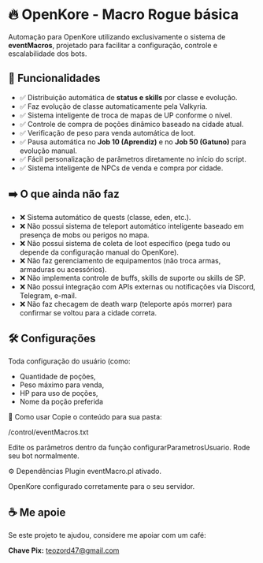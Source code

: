 # 🔥 OpenKore - Macro Rogue básica

Automação para OpenKore utilizando exclusivamente o sistema de **eventMacros**, projetado para facilitar a configuração, controle e escalabilidade dos bots.

## 🎯 Funcionalidades

- ✅ Distribuição automática de **status e skills** por classe e evolução.
- ✅ Faz evolução de classe automaticamente pela Valkyria.
- ✅ Sistema inteligente de troca de mapas de UP conforme o nível.
- ✅ Controle de compra de poções dinâmico baseado na cidade atual.
- ✅ Verificação de peso para venda automática de loot.
- ✅ Pausa automática no **Job 10 (Aprendiz)** e no **Job 50 (Gatuno)** para evolução manual.
- ✅ Fácil personalização de parâmetros diretamente no início do script.
- ✅ Sistema inteligente de NPCs de venda e compra por cidade.

## ➡️ O que ainda não faz
- ❌ Sistema automático de quests (classe, eden, etc.).
- ❌ Não possui sistema de teleport automático inteligente baseado em presença de mobs ou perigos no mapa.
- ❌ Não possui sistema de coleta de loot específico (pega tudo ou depende da configuração manual do OpenKore).
- ❌ Não faz gerenciamento de equipamentos (não troca armas, armaduras ou acessórios).
- ❌ Não implementa controle de buffs, skills de suporte ou skills de SP.
- ❌ Não possui integração com APIs externas ou notificações via Discord, Telegram, e-mail.
- ❌ Não faz checagem de death warp (teleporte após morrer) para confirmar se voltou para a cidade correta.
  
## 🛠️ Configurações

Toda configuração do usuário (como:
- Quantidade de poções,
- Peso máximo para venda,
- HP para uso de poções,
- Nome da poção preferida

🚀 Como usar
Copie o conteúdo para sua pasta:

/control/eventMacros.txt

Edite os parâmetros dentro da função configurarParametrosUsuario.
Rode seu bot normalmente.

⚙️ Dependências
Plugin eventMacro.pl ativado.

OpenKore configurado corretamente para o seu servidor.

## ☕ Me apoie
Se este projeto te ajudou, considere me apoiar com um café:

**Chave Pix:** teozord47@gmail.com

